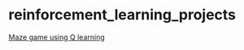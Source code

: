 # reinforcement_learning_projects

[Maze game using Q learning](https://medium.com/data-science-in-your-pocket/maze-runner-%EF%B8%8F-with-off-policy-q-learning-no-back-stepping-allowed-d01a79a6199c)
